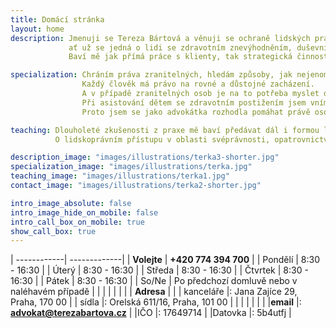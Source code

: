 ```yaml
---
title: Domácí stránka
layout: home
description: Jmenuji se Tereza Bártová a věnuji se ochraně lidských práv se zaměřením na zranitelné skupiny,
             ať už se jedná o lidi se zdravotním znevýhodněním, duševním onemocněním, seniory nebo děti v těžké životní situaci.
             Baví mě jak přímá práce s klienty, tak strategická činnost zaměřená na systematické zlepšování postavení lidí v obtížných životních situacích.

specialization: Chráním práva zranitelných, hledám způsoby, jak nejenom napravovat, ale i předcházet porušování základních lidských práv.
                Každý člověk má právo na rovné a důstojné zacházení.
                A v případě zranitelných osob je na to potřeba myslet dvojnásob.
                Při asistování dětem se zdravotním postižením jsem vnímala, jak systém komplikuje jejich životy, nerespektuje jejich potřeby a jejich rodinám neposkytuje dostatečnou podporu.
                Proto jsem se jako advokátka rozhodla pomáhat právě osobám se zdravotním postižením nebo duševním onemocněním, uprchlíkům a migrantům, seniorům a dětem v těžké životní situaci.

teaching: Dlouholeté zkušenosti z praxe mě baví předávat dál i formou lektorské činnosti.
          O lidskoprávním přístupu v oblasti svéprávnosti, opatrovnictví nebo rozhodování s podporou školím veřejné opatrovníky, sociální pracovníky, asistenty pedagogů.

description_image: "images/illustrations/terka3-shorter.jpg"
specialization_image: "images/illustrations/terka.jpg"
teaching_image: "images/illustrations/terka1.jpg"
contact_image: "images/illustrations/terka2-shorter.jpg"

intro_image_absolute: false
intro_image_hide_on_mobile: false
intro_call_box_on_mobile: true
show_call_box: true
---
```


| ------------| -------------|
| **Volejte** | **+420 774 394 700** |
| Pondělí     | 8:30 - 16:30 |
| Úterý       | 8:30 - 16:30 |
| Středa      | 8:30 - 16:30 |
| Čtvrtek     | 8:30 - 16:30 |
| Pátek       | 8:30 - 16:30 |
| So/Ne       | Po předchozí domluvě nebo v naléhavém případě |
|             |              |
|             |              |
| **Adresa**  |              |
| kanceláře   |: Jana Zajíce 29, Praha, 170 00 |
| sídla       |: Orelská 611/16, Praha, 101 00 |
|             |              |
|             |              |
|**email**    |: **advokat@terezabartova.cz**  |
|IČO          |: 17649714    |
|Datovka      |: 5b4utfj     |

